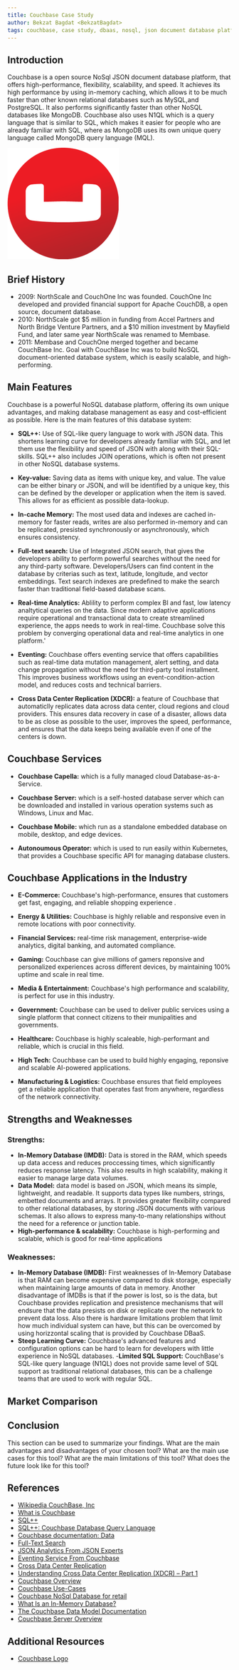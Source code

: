 ```yaml
---
title: Couchbase Case Study
author: Bekzat Bagdat <BekzatBagdat>
tags: couchbase, case study, dbaas, nosql, json document database platform, database system
---
```


## Introduction

Couchbase is a open source NoSql JSON document database platform, that offers high-performance, flexibility, scalability, and speed. It achieves its high performance by using in-memory caching, which allows it to be much faster than other known relational databases such as MySQL,and PostgreSQL. It also performs significantly faster than other NoSQL databases like MongoDB. Couchbase also uses N1QL which is a query language that is similar to SQL, which makes it easier for people who are already familiar with SQL, where as MongoDB uses its own unique query language called MongoDB query language (MQL).

![Couchbase Logo](https://raw.githubusercontent.com/docker-library/docs/00543c65b06a7f8f54aa4f7908f7d91705d8ddec/couchbase/logo.png)

## Brief History

- 2009: NorthScale and CouchOne Inc was founded. CouchOne Inc developed and provided financial support for Apache CouchDB, a open source, document database.
- 2010: NorthScale got $5 million in funding from Accel Partners and North Bridge Venture Partners, and a $10 million investment by Mayfield Fund, and later same year NorthScale was renamed to Membase.
- 2011: Membase and CouchOne merged together and became CouchBase Inc. Goal with CouchBase Inc was to build NoSQL document-oriented database system, which is easily scalable, and high-performing.

## Main Features

Couchbase is a powerful NoSQL database platform, offering its own unique advantages, and making database management as easy and cost-efficient as possible. Here is the main features of this database system:

- **SQL++:** Use of SQL-like query language to work with JSON data. This shortens learning curve for developers already familiar with SQL, and let them use the flexibility and speed of JSON with along with their SQL-skills. SQL++ also includes JOIN operations, which is often not present in other NoSQL database systems.

- **Key-value:** Saving data as items with unique key, and value. The value can be either binary or JSON, and will be identified by a unique key, this can be defined by the developer or application when the item is saved. This allows for as efficient as possible data-lookup.

- **In-cache Memory:** The most used data and indexes are cached in-memory for faster reads, writes are also performed in-memory and can be replicated, presisted synchronously or asynchronously, which ensures consistency.

- **Full-text search:** Use of Integrated JSON search, that gives the developers ability to perform powerful searches without the need for any third-party software. Developers/Users can find content in the database by criterias such as text, latitude, longitude, and vector embeddings. Text search indexes are predefined to make the search faster than traditional field-based database scans.

- **Real-time Analytics:** Ablility to perform complex BI and fast, low latency analtytical queries on the data. Since modern adaptive applications require operational and transactional data to create streamlined experience, the apps needs to work in real-time. Couchbase solve this problem by converging operational data and real-time analytics in one platform.'

- **Eventing:** Couchbase offers eventing service that offers capabilities such as real-time data mutation management, alert setting, and data change propagation without the need for third-party tool installment. This improves business workflows using an event-condition-action model, and reduces costs and technical barriers.

- **Cross Data Center Replication (XDCR):** a feature of Couchbase that automaticlly replicates data across data center, cloud regions and cloud providers. This ensures data recovery in case of a disaster, allows data to be as close as possible to the user, improves the speed, performance, and ensures that the data keeps being available even if one of the centers is down.

## Couchbase Services

- **Couchbase Capella:** which is a fully managed cloud Database-as-a-Service.

- **Couchbase Server:** which is a self-hosted database server which can be downloaded and installed in various operation systems such as Windows, Linux and Mac.

- **Couchbase Mobile:** which run as a standalone embedded database on mobile, desktop, and edge devices.

- **Autonoumous Operator:** which is used to run easily within Kubernetes, that provides a Couchbase specific API for managing database clusters.

## Couchbase Applications in the Industry

- **E-Commerce:** Couchbase's high-performance, ensures that customers get fast, engaging, and reliable shopping experience .

- **Energy & Utilities:** Couchbase is highly reliable and responsive even in remote locations with poor connectivity.

- **Financial Services:** real-time risk management, enterprise-wide analytics, digital banking, and automated compliance.

- **Gaming:** Couchbase can give millions of gamers reponsive and personalized experiences across different devices, by maintaining 100% uptime and scale in real time.

- **Media & Entertainment:** Couchbase's high performance and scalability, is perfect for use in this industry.

- **Government:** Couchbase can be used to deliver public services using a single platform that connect citizens to their munipalities and governments.

- **Healthcare:** Couchbase is highly scaleable, high-performant and reliable, which is crucial in this field.

- **High Tech:** Couchbase can be used to build highly engaging, reponsive and scalable AI-powered applications.

- **Manufacturing & Logistics:** Couchbase ensures that field employees get a reliable application that operates fast from anywhere, regardless of the network connectivity.

## Strengths and Weaknesses

### Strengths:

- **In-Memory Database (IMDB):** Data is stored in the RAM, which speeds up data access and reduces proccessing times, which significantly reduces response latency. This also results in high scalability, making it easier to manage large data volumes.
- **Data Model:** data model is based on JSON, which means its simple, lightweight, and readable. It supports data types like numbers, strings, embetted documents and arrays. It provides greater flexibility compared to other relational databases, by storing JSON documents with various schemas. It also allows to express many-to-many relationships without the need for a reference or junction table.
- **High-performance & scalability:** Couchbase is high-performing and scalable, which is good for real-time applications

### Weaknesses:

- **In-Memory Database (IMDB):** First weaknesses of In-Memory Database is that RAM can become expensive compared to disk storage, especially when maintaining large amounts of data in memory. Another disadvantage of IMDBs is that if the power is lost, so is the data, but Couchbase provides replication and presistence mechanisms that will endsure that the data presists on disk or replicate over the network to prevent data loss. Also there is hardware limitations problem that limit how much individual system can have, but this can be overcomed by using horizzontal scaling that is provided by Couchbase DBaaS.
- **Steep Learning Curve:** Couchbase's advanced features and configuration options can be hard to learn for developers with little experience in NoSQL databases. -**Limited SQL Support:** CouchBase's SQL-like query language (N1QL) does not provide same level of SQL support as traditional relational databases, this can be a challenge teams that are used to work with regular SQL.

## Market Comparison

## Conclusion

This section can be used to summarize your findings. What are the main advantages and disadvantages of your chosen tool? What are the main use cases for this tool? What are the main limitations of this tool? What does the future look like for this tool?

## References

- [Wikipedia CouchBase, Inc](https://en.wikipedia.org/wiki/Couchbase,_Inc.)
- [What is Couchbase](https://developer.couchbase.com/what-is-couchbase/)
- [SQL++](https://www.couchbase.com/sqlplusplus/)
- [SQL++: Couchbase Database Query Language](https://www.couchbase.com/products/n1ql/)
- [Couchbase documentation: Data](https://docs.couchbase.com/server/current/learn/data/data.html)
- [Full-Text Search](https://www.couchbase.com/products/full-text-search/)
- [JSON Analytics From JSON Experts](https://www.couchbase.com/products/analytics/)
- [Eventing Service From Couchbase](https://www.couchbase.com/products/eventing/)
- [Cross Data Center Replication](https://www.couchbase.com/products/xdcr/)
- [Understanding Cross Data Center Replication (XDCR) – Part 1](https://www.couchbase.com/blog/understanding-xdcr-part-1/)
- [Couchbase Overview](https://www.couchbase.com/content/capella/capella_architecture_whitepaper%20)
- [Couchbase Use-Cases](https://www.couchbase.com/use-cases/)
- [Couchbase NoSql Database for retail](https://www.couchbase.com/use-cases/retail-and-ecommerce/)
- [What Is an In-Memory Database?](https://www.couchbase.com/resources/concepts/in-memory-database/)
- [The Couchbase Data Model Documentation](https://docs.couchbase.com/server/current/learn/data/document-data-model.html)
- [Couchbase Server Overview](https://www3.technologyevaluation.com/solutions/61613/couchbase-sevrer)

## Additional Resources

- [Couchbase Logo](https://raw.githubusercontent.com/docker-library/docs/00543c65b06a7f8f54aa4f7908f7d91705d8ddec/couchbase/logo.png)
